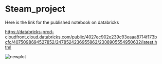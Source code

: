 # Steam_project

Here is the link for the published notebook on databricks

https://databricks-prod-cloudfront.cloud.databricks.com/public/4027ec902e239c93eaaa8714f173bcfc/4075098694527852/2478524236955862/2308905554950632/latest.html

![newplot](https://github.com/user-attachments/assets/127e9965-3124-42e2-b7e6-5bb5720fbdf7)
